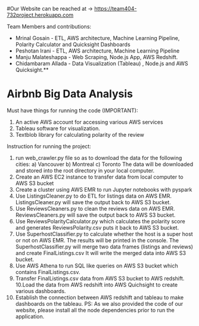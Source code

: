 #Our Website can be reached at -> https://team404-732project.herokuapp.com


Team Members and contributions:

* Mrinal Gosain - ETL, AWS architecture, Machine Learning Pipeline, Polarity Calculator and Quicksight Dashboards
* Peshotan Irani - ETL, AWS architecture, Machine Learning Pipeline
* Manju Malateshappa - Web Scraping, Node.js App, AWS Redshift.
* Chidambaram Allada - Data Visualization (Tableau) , Node.js and AWS Quicksight.**




# Airbnb Big Data Analysis
Must have things for running the code (IMPORTANT):
1) An active AWS account for accessing various AWS services
2) Tableau software for visualization.
3) Textblob library for calculating polarity of the review

Instruction for running the project:
1. run web_crawler.py file so as to download the data for the following cities: 
   a) Vancouver b) Montreal c) Toronto 
   The data will be downloaded and stored into the root directory in your local computer.
2. Create an AWS EC2 instance to transfer data from local computer to AWS S3 bucket
3. Create a cluster using AWS EMR to run Jupyter notebooks with pyspark
4. Use ListingsCleaner.py to do ETL for listings data on AWS EMR. ListingsCleaner.py will save the output back to AWS S3 bucket.
5. Use ReviewsCleaners.py to clean the reviews data on AWS EMR. ReviewsCleaners.py will save the output back to AWS S3 bucket.
6. Use ReviewsPolarityCalculator.py which calculates the polarity score and generates ReviewsPolarity.csv puts it back to AWS S3 bucket.
7. Use SuperhostClassifier.py to calculate whether the host is a super host or not on AWS EMR. The results will be printed in the console. The SuperhostClassifier.py will merge two data frames (listings and reviews) and create FinalListings.csv It will write the merged data into AWS S3 bucket.
8. Use AWS Athena to run SQL like queries on AWS S3 bucket which contains FinalListings.csv.
9. Transfer FinalListings.csv data from AWS S3 bucket to AWS redshift.
10.Load the data from AWS redshift into AWS Quichsight to create various dashboards.
11. Establish the connection between AWS redshift and tableau to make dashboards on the tableau.
PS: As we also provided the code of our website, please install all the node dependencies prior to run the application.

